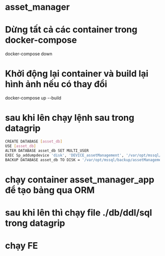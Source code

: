 # asset_manager

# Dừng tất cả các container trong docker-compose
docker-compose down

# Khởi động lại container và build lại hình ảnh nếu có thay đổi
docker-compose up --build

# sau khi lên chạy lệnh sau trong datagrip
```bash
CREATE DATABASE [asset_db]
USE [asset_db]
ALTER DATABASE asset_db SET MULTI_USER
EXEC Sp_addumpdevice 'disk', 'DEVICE_assetManagement', '/var/opt/mssql/backup/assetManagement.bak'
BACKUP DATABASE asset_db TO DISK = '/var/opt/mssql/backup/assetManagement.bak'
```

# chạy container asset_manager_app để tạo bảng qua ORM

# sau khi lên thì chạy file ./db/ddl/sql trong datagrip

# chạy FE
